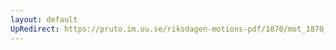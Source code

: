 ```yaml
---
layout: default
UpRedirect: https://pruto.im.uu.se/riksdagen-motions-pdf/1870/mot_1870__ak__115.pdf
---
```


